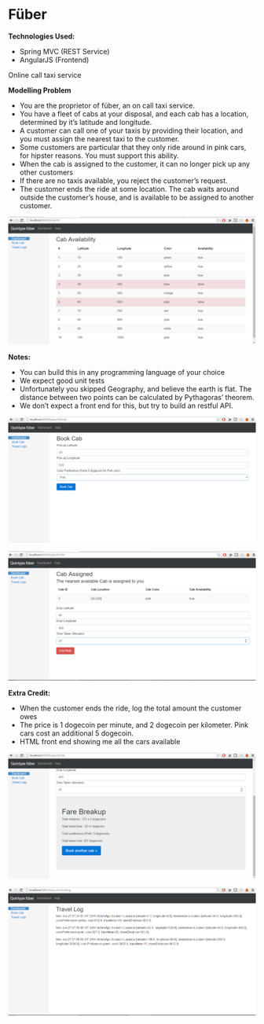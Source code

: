 # Füber

**Technologies Used:**

* Spring MVC (REST Service)
* AngularJS (Frontend)

Online call taxi service

**Modelling Problem**
 
* You are the proprietor of füber, an on call taxi service.
* You have a fleet of cabs at your disposal, and each cab has a location, determined by it’s latitude and longitude.
* A customer can call one of your taxis by providing their location, and you must assign the nearest taxi to the customer.
* Some customers are particular that they only ride around in pink cars, for hipster reasons. You must support this ability.
* When the cab is assigned to the customer, it can no longer pick up any other customers
* If there are no taxis available, you reject the customer’s request.
* The customer ends the ride at some location. The cab waits around outside the customer’s house, and is available to be assigned to another customer.

![ScreenShot](/screenshots/dashboard.png)

**Notes:**
 
* You can build this in any programming language of your choice
* We expect good unit tests
* Unfortunately you skipped Geography, and believe the earth is flat. The distance between two points can be calculated by Pythagoras’ theorem.
* We don’t expect a front end for this, but try to build an restful API.


![ScreenShot](/screenshots/book.png)

![ScreenShot](/screenshots/cabassigned.png)

**Extra Credit:**
 
* When the customer ends the ride, log the total amount the customer owes
* The price is 1 dogecoin per minute, and 2 dogecoin per kilometer. Pink cars cost an additional 5 dogecoin.
* HTML front end showing me all the cars available

![ScreenShot](/screenshots/cost.png)

![ScreenShot](/screenshots/travellog.png)
